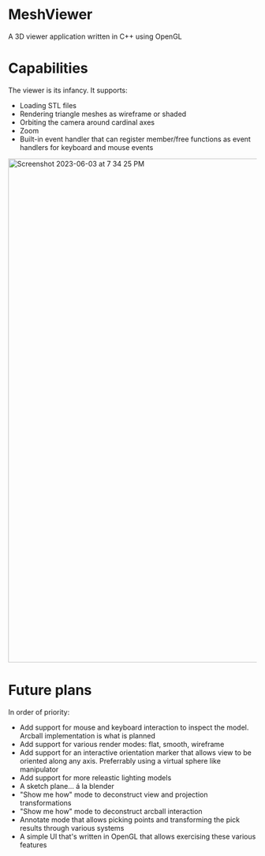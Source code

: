 # MeshViewer
A 3D viewer application written in C++ using OpenGL

# Capabilities

The viewer is its infancy. It supports:

* Loading STL files
* Rendering triangle meshes as wireframe or shaded
* Orbiting the camera around cardinal axes
* Zoom
* Built-in event handler that can register member/free functions as event handlers for keyboard and mouse events

<img width="1021" alt="Screenshot 2023-06-03 at 7 34 25 PM" src="https://github.com/mdh81/meshviewer/assets/73474502/db2c053d-deea-44f6-bd8d-eb2c4fc23540">

# Future plans

In order of priority:

* Add support for mouse and keyboard interaction to inspect the model. Arcball implementation is what is planned
* Add support for various render modes: flat, smooth, wireframe
* Add support for an interactive orientation marker that allows view to be oriented along any axis. Preferrably using a virtual sphere like manipulator
* Add support for more releastic lighting models
* A sketch plane...  á la blender
* "Show me how" mode to deconstruct view and projection transformations
* "Show me how" mode to deconstruct arcball interaction
* Annotate mode that allows picking points and transforming the pick results through various systems
* A simple UI that's written in OpenGL that allows exercising these various features
